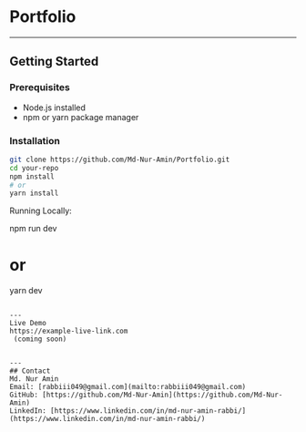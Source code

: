 # Portfolio
---
## Getting Started

### Prerequisites

- Node.js installed
- npm or yarn package manager

### Installation

```bash
git clone https://github.com/Md-Nur-Amin/Portfolio.git
cd your-repo
npm install
# or
yarn install
```


Running Locally:

npm run dev
# or
yarn dev
```

---
Live Demo
https://example-live-link.com
 (coming soon)


---
## Contact
Md. Nur Amin  
Email: [rabbiii049@gmail.com](mailto:rabbiii049@gmail.com)
GitHub: [https://github.com/Md-Nur-Amin](https://github.com/Md-Nur-Amin)
LinkedIn: [https://www.linkedin.com/in/md-nur-amin-rabbi/](https://www.linkedin.com/in/md-nur-amin-rabbi/)
